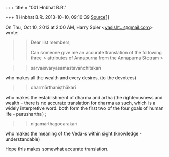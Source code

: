 +++
title = "001 Hnbhat B.R."

+++
[[Hnbhat B.R.	2013-10-10, 09:10:39 [Source](https://groups.google.com/g/samskrita/c/ga5ENzNFJxw)]]



On Thu, Oct 10, 2013 at 2:00 AM, Harry Spier \<[vasisht...@gmail.com]()\> wrote:  

> 
> > 
> > Dear list members,  
> > 
> > 
> >   
> > 
> > 
> > Can someone give me an accurate translation of the following three > attributes of Annapurna from the Annapurna Stotram >
> 
> > 
> > 
> > 



> 
> > 
> > sarvaiśvaryasamastavāṅchitakarī  
> > 
> > 

  

who makes all the wealth and every desires, (to the devotees)

  

  



> 
> > 
> > dharmārthaniṣṭhākarī  
> > 
> > 

  

who makes the establishment of dharma and artha (the righteousness and wealth - there is no accurate translation for dharma as such, which is a widely interpretive word. both form the first two of the four goals of human life - purushartha) ;

  



> 
> > 
> > nigamārthagocarakarī  
>   
> > 
> > 
> > 
> > 

  

who makes the meaning of the Veda-s within sight (knowledge - understandable)

  

Hope this makes somewhat accurate translation.


